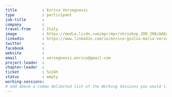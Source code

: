 ```yaml
---
title           : Enrico Verzegnassi
type            : participant
job-title       :
company         :
travel-from     : Italy
image           : https://media.licdn.com/mpr/mpr/shrinknp_200_200/AAEAAQAAAAAAAAYCAAAAJDVhMTQxZDFiLTZkOWUtNDI0Zi05OTljLWE5MDVhZTk2ZGUxNQ.jpg
linkedin        : https://www.linkedin.com/in/enrico-giulio-maria-verzegnassi-8b59b8113/
twitter         :
facebook        :
website         :
email           : verzegnassi.enrico@gmail.com
project-leader  :
chapter-leader  :
ticket          : 5x24h
status          : empty
working-sessions:
# add above a comma delimited list of the Working Sessions you would like to attend (use the session's title)
---
```


<!-- put more details about participant here -->
